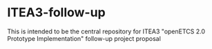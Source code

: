 # ITEA3-follow-up
This is intended to be the central repository for ITEA3  "openETCS 2.0 Prototype Implementation" follow-up project proposal
